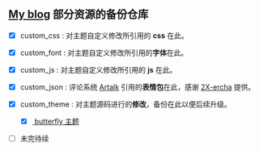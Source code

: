 ## [My blog](https://mska.pages.dev/) 部分资源的备份仓库

- [x] custom_css : 对主题自定义修改所引用的 **css** 在此。

- [x] custom_font : 对主题自定义修改所引用的**字体**在此。

- [x] custom_js : 对主题自定义修改所引用的 **js** 在此。

- [x] custom_json : 评论系统 [Artalk](https://github.com/ArtalkJS/Artalk) 引用的**表情包**在此，感谢 [2X-ercha](https://github.com/2X-ercha/Twikoo-Magic) 提供。

- [x] custom_theme : 对主题源码进行的**修改**，备份在此以便后续升级。

  - [x] [ butterfly 主题](https://github.com/jerryc127/hexo-theme-butterfly)

- [ ] 未完待续
